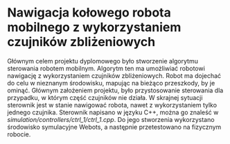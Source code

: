 # Nawigacja kołowego robota mobilnego z wykorzystaniem czujników zbliżeniowych

Głównym celem projektu dyplomowego było stworzenie algorytmu sterowania robotem 
mobilnym. Algorytm ten ma umożliwiać robotowi nawigację z wykorzystaniem czujników 
zbliżeniowych. Robot ma dojechać do celu w nieznanym środowisku, mapując na bieżąco przeszkody, by je ominąć. Głównym założeniem projektu, było przystosowanie sterowania dla przypadku, w którym część czujników nie działa. W skrajnej sytuacji sterownik jest w stanie nawigować robota, nawet z wykorzystaniem tylko jednego czujnika. Sterownik napisano w języku C++, można go znaleść w *simulation/controllers/ctrl_1/ctrl_1.cpp*.
Do jego stworzenia wykorzystano środowisko symulacyjne Webots, a następnie przetestowano na fizycznym robocie. 
